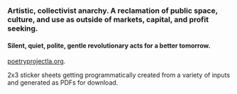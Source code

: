 ### Artistic, collectivist anarchy. A reclamation of public space, culture, and use as outside of markets, capital, and profit seeking.  
#### Silent, quiet, polite, gentle revolutionary acts for a better tomorrow.

<a href="http://poetryprojectla.org">poetryprojectla.org</a>.

2x3 sticker sheets getting programmatically created from a variety of inputs and generated as PDFs for download.

